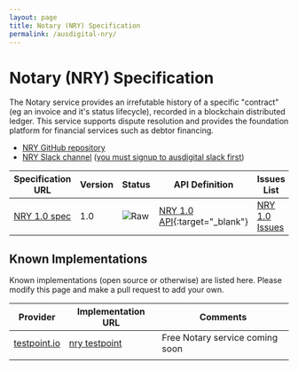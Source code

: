 ```yaml
---
layout: page
title: Notary (NRY) Specification
permalink: /ausdigital-nry/
---
```


# Notary (NRY) Specification

The Notary service provides an irrefutable history of a specific "contract" (eg an invoice and it's status lifecycle), recorded in a blockchain distributed ledger.  This service supports dispute resolution and provides the foundation platform for financial services such as debtor financing.

* [NRY GitHub repository](https://github.com/ausdigital/ausdigital-nry)
* [NRY Slack channel](https://ausdigital.slack.com/messages/spec-nry/) ([you must signup to ausdigital slack first](https://chat.ausdigital.org/))

| Specification URL | Version | Status | API Definition | Issues List |
| ----------------- | ------  | ------ | -------------- | ----------- |
| [NRY 1.0 spec](http://ausdigital.org/specs/ausdigital-nry/1.0/) | 1.0 | ![Raw](http://rfc.unprotocols.org/spec:2/COSS/raw.svg)   | [NRY 1.0 API](http://swagger.testpoint.io?url=http://ausdigital.org/specs/ausdigital-nry/1.0/swagger.json){:target="_blank"} |  [NRY 1.0 Issues](https://github.com/ausdigital/ausdigital-nry/issues)  |

## Known Implementations

Known implementations (open source or otherwise) are listed here.  Please modify this page and make a pull request to add your own.

|Provider|Implementation URL|Comments|
|--------|------------------|--------|
|[testpoint.io](http://testpoint.io/) | [nry testpoint](http://testpoint.io/nry)| Free Notary service coming soon|
|  |  |  |

